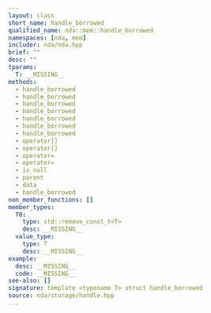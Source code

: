 ```yaml
---
layout: class
short_name: handle_borrowed
qualified_name: nda::mem::handle_borrowed
namespaces: [nda, mem]
includer: nda/nda.hpp
brief: ""
desc: ""
tparams:
  T: __MISSING__
methods:
  - handle_borrowed
  - handle_borrowed
  - handle_borrowed
  - handle_borrowed
  - handle_borrowed
  - handle_borrowed
  - handle_borrowed
  - operator[]
  - operator[]
  - operator=
  - operator=
  - is_null
  - parent
  - data
  - handle_borrowed
non_member_functions: []
member_types:
  T0:
    type: std::remove_const_t<T>
    desc: __MISSING__
  value_type:
    type: T
    desc: __MISSING__
example:
  desc: __MISSING__
  code: __MISSING__
see-also: []
signature: template <typename T> struct handle_borrowed
source: nda/storage/handle.hpp
...
```



